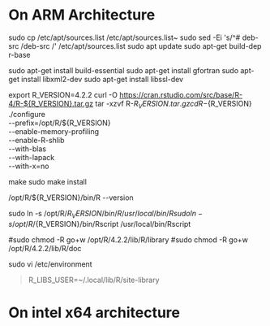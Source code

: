 # On ARM Architecture
sudo cp /etc/apt/sources.list /etc/apt/sources.list~
sudo sed -Ei 's/^# deb-src /deb-src /' /etc/apt/sources.list
sudo apt update
sudo apt-get build-dep r-base

sudo apt-get install build-essential
sudo apt-get install gfortran
sudo apt-get install libxml2-dev
sudo apt-get install libssl-dev

export R_VERSION=4.2.2
curl -O https://cran.rstudio.com/src/base/R-4/R-${R_VERSION}.tar.gz
tar -xzvf R-${R_VERSION}.tar.gz
cd R-${R_VERSION}
./configure \
    --prefix=/opt/R/${R_VERSION} \
    --enable-memory-profiling \
    --enable-R-shlib \
    --with-blas \
    --with-lapack \
    --with-x=no

make
sudo make install

/opt/R/${R_VERSION}/bin/R --version

sudo ln -s /opt/R/${R_VERSION}/bin/R /usr/local/bin/R
sudo ln -s /opt/R/${R_VERSION}/bin/Rscript /usr/local/bin/Rscript

#sudo chmod -R go+w /opt/R/4.2.2/lib/R/library
#sudo chmod -R go+w /opt/R/4.2.2/lib/R/doc

sudo vi /etc/environment
>R_LIBS_USER=~/.local/lib/R/site-library

# On intel x64 architecture
